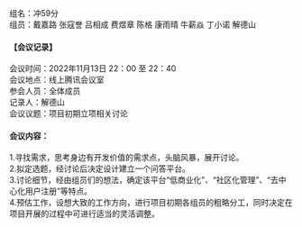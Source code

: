 组名：冲59分<br>
组员：戴嘉路 张寇誉 吕相成 费煜章 陈格 康雨晴 牛薪焱 丁小诺 解德山<br>

#### 【会议记录】
会议时间：2022年11月13日 22：00 至 22：40<br>
会议地点：线上腾讯会议室<br>
参会人员：全体成员<br>
记录人：解德山<br>
会议议题：项目初期立项相关讨论<br>

#### 会议内容：
1.寻找需求，思考身边有开发价值的需求点，头脑风暴，展开讨论。<br>
2.拟定选题，经讨论后决定设计建立一个问答平台。<br>
3.讨论细节，经由组员们的想法，确定该平台“低商业化”、“社区化管理”、“去中心化用户注册”等特点。<br>
4.预估工作，设想大致的工作方向，进行项目初期各组员的粗略分工，同时决定在项目开展的过程中可进行适当的灵活调整。<br>
